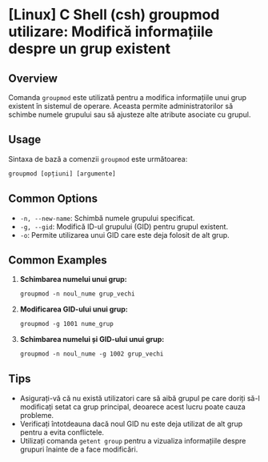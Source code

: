 # [Linux] C Shell (csh) groupmod utilizare: Modifică informațiile despre un grup existent

## Overview
Comanda `groupmod` este utilizată pentru a modifica informațiile unui grup existent în sistemul de operare. Aceasta permite administratorilor să schimbe numele grupului sau să ajusteze alte atribute asociate cu grupul.

## Usage
Sintaxa de bază a comenzii `groupmod` este următoarea:

```csh
groupmod [opțiuni] [argumente]
```

## Common Options
- `-n, --new-name`: Schimbă numele grupului specificat.
- `-g, --gid`: Modifică ID-ul grupului (GID) pentru grupul existent.
- `-o`: Permite utilizarea unui GID care este deja folosit de alt grup.

## Common Examples
1. **Schimbarea numelui unui grup:**
   ```csh
   groupmod -n noul_nume grup_vechi
   ```

2. **Modificarea GID-ului unui grup:**
   ```csh
   groupmod -g 1001 nume_grup
   ```

3. **Schimbarea numelui și GID-ului unui grup:**
   ```csh
   groupmod -n noul_nume -g 1002 grup_vechi
   ```

## Tips
- Asigurați-vă că nu există utilizatori care să aibă grupul pe care doriți să-l modificați setat ca grup principal, deoarece acest lucru poate cauza probleme.
- Verificați întotdeauna dacă noul GID nu este deja utilizat de alt grup pentru a evita conflictele.
- Utilizați comanda `getent group` pentru a vizualiza informațiile despre grupuri înainte de a face modificări.